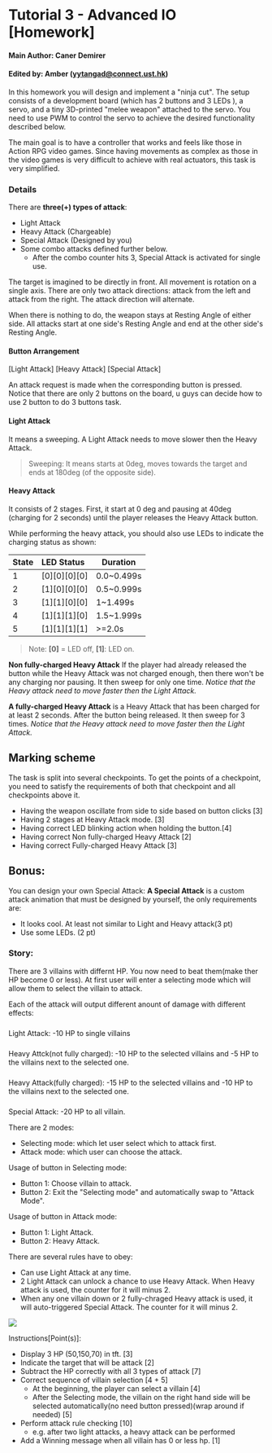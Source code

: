 # Tutorial 3 - Advanced IO [Homework]

#### Main Author: Caner Demirer

#### Edited by: Amber (yytangad@connect.ust.hk)

In this homework you will design and implement a "ninja cut". The setup consists of a development board (which has 2 buttons and 3 LEDs ), a servo, and a tiny 3D-printed "melee weapon" attached to the servo. You need to use PWM to control the servo to achieve the desired functionality described below. 

The main goal is to have a controller that works and feels like those in Action RPG video games. Since having movements as complex as those in the video games is very difficult to achieve with real actuators, this task is very simplified. 

### Details

There are **three(+) types of attack**: 
 - Light Attack
 - Heavy Attack (Chargeable)
 - Special Attack (Designed by you)
 - Some combo attacks defined further below. 
     - After the combo counter hits 3, Special Attack is activated for single use.

The target is imagined to be directly in front. All movement is rotation on a single axis. There are only two attack directions: attack from the left and attack from the right. The attack direction will alternate. 

When there is nothing to do, the weapon stays at Resting Angle of either side. All attacks start at one side's Resting Angle and end at the other side's Resting Angle.


#### Button Arrangement
[Light Attack] [Heavy Attack] [Special Attack]

An attack request is made when the corresponding button is pressed. Notice that there are only 2 buttons on the board, u guys can decide how to use 2 button to do 3 buttons task.

#### Light Attack
It means a sweeping. A Light Attack needs to move slower then the Heavy Attack.

> Sweeping: It means starts at 0deg, moves towards the target and ends at 180deg (of the opposite side).

#### Heavy Attack
It consists of 2 stages. First, it start at 0 deg and pausing at 40deg (charging for 2 seconds) until the player releases the Heavy Attack button.

While performing the heavy attack, you should also use LEDs to indicate the charging status as shown:



| State | LED Status | Duration |
| ----- |:---------- | -------- |
| 1     | [0][0][0][0]  | 0.0~0.499s     |
| 2     | [1][0][0][0]  | 0.5~0.999s     |
| 3     | [1][1][0][0]  | 1~1.499s     |
| 4     | [1][1][1][0]  | 1.5~1.999s     |
| 5     | [1][1][1][1]  | >=2.0s     |

> Note: **[0]** = LED off, **[1]**: LED on.

**Non fully-charged Heavy Attack**
If the player had already released the button while the Heavy Attack was not charged enough, then there won't be any charging nor pausing. It then sweep for only one time. *Notice that the Heavy attack need to move faster then the Light Attack.*

**A fully-charged Heavy Attack** is a Heavy Attack that has been charged for at least 2 seconds. After the button being released. It then sweep for 3 times. *Notice that the Heavy attack need to move faster then the Light Attack.*

## Marking scheme
The task is split into several checkpoints. To get the points of a checkpoint, you need to satisfy the requirements of both that checkpoint and all checkpoints above it. 

*  Having the weapon oscillate from side to side based on button clicks [3]
*  Having 2 stages at Heavy Attack mode. [3]
*  Having correct LED blinking action when holding the button.[4] 
*  Having correct Non fully-charged Heavy Attack [2]
*  Having correct Fully-charged Heavy Attack [3]



## Bonus:
You can design your own Special Attack:
**A Special Attack** is a custom attack animation that must be designed by yourself, the only requirements are:
- It looks cool. At least not similar to Light and Heavy attack(3 pt)
- Use some LEDs. (2 pt)



### Story:
There are 3 villains with differnt HP. You now need to beat them(make ther HP become 0 or less). At first user will enter a selecting mode which will allow them to select the villain to attack.

Each of the attack will output different anount of damage with different effects:
###
Light Attack: -10 HP to single villains
###
Heavy Attck(not fully charged): -10 HP to the selected villains and -5 HP to the villains next to the selected one.
###
Heavy Attack(fully charged): -15 HP to the selected villains and -10 HP to the villains next to the selected one.
###
Special Attack: -20 HP to all villain.

There are 2 modes:
- Selecting mode: which let user select which to attack first.
- Attack mode: which user can choose the attack.

Usage of button in Selecting mode:
- Button 1: Choose villain to attack.
- Button 2: Exit the "Selecting mode" and automatically swap to "Attack Mode".

Usage of button in Attack mode:
- Button 1: Light Attack.
- Button 2: Heavy Attack.

There are several rules have to obey:
- Can use Light Attack at any time.
- 2 Light Attack can unlock a chance to use Heavy Attack. When Heavy attack is used, the counter for it will minus 2.
- When any one villain down or 2 fully-chraged Heavy attack is used, it will auto-triggered Special Attack. The counter for it will minus 2.

![](https://i.imgur.com/gxacDJd.jpg)

Instructions[Point(s)]:
- Display 3 HP (50,150,70) in tft. [3]
- Indicate the target that will be attack [2]
- Subtract the HP correctly with all 3 types of attack [7]
- Correct sequence of villain selection [4 + 5]
  - At the beginning, the player can select a villain [4]
  - After the Selecting mode, the villain on the right hand side will be selected automatically(no need button pressed)(wrap around if needed) [5]
- Perform attack rule checking [10]
  - e.g. after two light attacks, a heavy attack can be performed
- Add a Winning message when all villain has 0 or less hp. [1]


